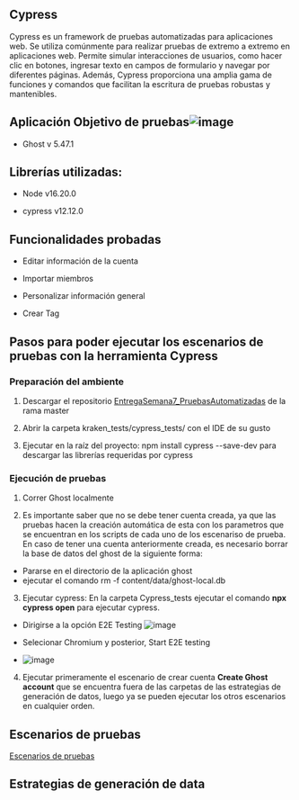 ## Cypress 

Cypress es un framework de pruebas automatizadas para aplicaciones web. Se utiliza comúnmente para realizar pruebas de extremo a extremo en aplicaciones web. Permite simular interacciones de usuarios, como hacer clic en botones, ingresar texto en campos de formulario y navegar por diferentes páginas. Además, Cypress proporciona una amplia gama de funciones y comandos que facilitan la escritura de pruebas robustas y mantenibles.


## Aplicación Objetivo de pruebas![image](https://user-images.githubusercontent.com/124526219/236736518-0c9ae180-1e16-4704-a737-f1e26f336489.png)

- Ghost v 5.47.1 

 

## Librerías utilizadas: 

- Node v16.20.0 

- cypress v12.12.0



## Funcionalidades probadas 

- Editar información de la cuenta

- Importar miembros

- Personalizar información general

- Crear Tag

 

## Pasos para poder ejecutar los escenarios de pruebas con la herramienta Cypress 

 
### Preparación del ambiente 

1. Descargar el repositorio [EntregaSemana7_PruebasAutomatizadas](https://github.com/JJMontenegroP/EntregaSemana7_PruebasAutomatizadas) de la rama master 

2. Abrir la carpeta kraken_tests/cypress_tests/ con el IDE de su gusto 

3. Ejecutar en la raíz del proyecto:  npm install cypress --save-dev para descargar las librerías requeridas por cypress 

### Ejecución de pruebas 

1. Correr Ghost localmente 

2. Es importante saber que no se debe tener cuenta creada, ya que las pruebas hacen la creación automática de esta con los parametros que se encuentran en los scripts de cada uno de los escenariso de prueba. En caso de tener una cuenta anteriormente creada, es necesario borrar la base de datos del ghost de la siguiente forma:

  - Pararse en el directorio de la aplicación ghost
  - ejecutar el comando rm -f content/data/ghost-local.db

3. Ejecutar cypress: En la carpeta Cypress_tests ejecutar el comando **npx cypress open** para ejecutar cypress.

 - Dirigirse a la opción E2E Testing
![image](https://github.com/JJMontenegroP/EntregaSemana7_PruebasAutomatizadas/assets/124220935/7dec4148-8b63-4012-92f9-d077925f7722)

- Selecionar Chromium y posterior, Start E2E testing
- ![image](https://github.com/JJMontenegroP/EntregaSemana7_PruebasAutomatizadas/assets/124220935/e513010a-ddf2-4a13-96c5-d09e2611634a)

4. Ejecutar primeramente el escenario de crear cuenta **Create Ghost account** que se encuentra fuera de las carpetas de las estrategias de generación de datos, luego ya se pueden ejecutar los otros escenarios en cualquier orden.

## Escenarios de pruebas
[Escenarios de pruebas](https://github.com/JJMontenegroP/EntregaSemana7_PruebasAutomatizadas/wiki/1.1.-Escenarios-de-pruebas-dise%C3%B1ado-y-ejecutados-con-Cypress)

## Estrategias de generación de data

